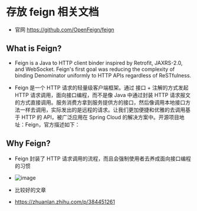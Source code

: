 # 存放 feign 相关文档

- 官网 https://github.com/OpenFeign/feign
## What is Feign?

- Feign is a Java to HTTP client binder inspired by Retrofit, JAXRS-2.0, and WebSocket. Feign's first goal was reducing the complexity of binding Denominator uniformly to HTTP APIs regardless of ReSTfulness.

- Feign 是⼀个 HTTP 请求的轻量级客户端框架。通过 接口 + 注解的方式发起 HTTP 请求调用，面向接口编程，而不是像 Java 中通过封装 HTTP 请求报文的方式直接调用。服务消费方拿到服务提供方的接⼝，然后像调⽤本地接⼝⽅法⼀样去调⽤，实际发出的是远程的请求。让我们更加便捷和优雅的去调⽤基于 HTTP 的 API，被⼴泛应⽤在 Spring Cloud 的解决⽅案中。开源项目地址：Feign，官方描述如下：


## Why Feign? 
- Feign 封装了 HTTP 请求调用的流程，而且会强制使用者去养成面向接口编程的习惯
- ![image](https://user-images.githubusercontent.com/1109198/206890976-ab2e6319-0d7b-46c4-9d98-807587f07f7b.png)


- 比较好的文章
 - https://zhuanlan.zhihu.com/p/384451261
